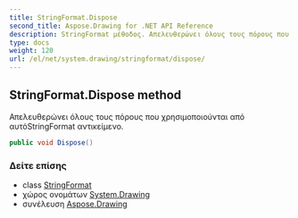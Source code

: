 ```yaml
---
title: StringFormat.Dispose
second_title: Aspose.Drawing for .NET API Reference
description: StringFormat μέθοδος. Απελευθερώνει όλους τους πόρους που χρησιμοποιούνται από αυτόStringFormat αντικείμενο.
type: docs
weight: 120
url: /el/net/system.drawing/stringformat/dispose/
---
```

## StringFormat.Dispose method

Απελευθερώνει όλους τους πόρους που χρησιμοποιούνται από αυτόStringFormat αντικείμενο.

```csharp
public void Dispose()
```

### Δείτε επίσης

* class [StringFormat](../)
* χώρος ονομάτων [System.Drawing](../../stringformat/)
* συνέλευση [Aspose.Drawing](../../../)


